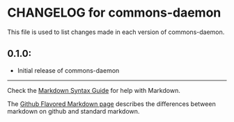 # CHANGELOG for commons-daemon

This file is used to list changes made in each version of commons-daemon.

## 0.1.0:

* Initial release of commons-daemon

- - -
Check the [Markdown Syntax Guide](http://daringfireball.net/projects/markdown/syntax) for help with Markdown.

The [Github Flavored Markdown page](http://github.github.com/github-flavored-markdown/) describes the differences between markdown on github and standard markdown.
